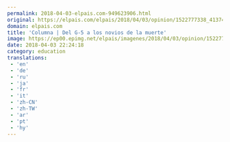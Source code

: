 ```yaml
---
permalink: 2018-04-03-elpais.com-949623906.html
original: https://elpais.com/elpais/2018/04/03/opinion/1522777338_413745.html#?ref=rss&format=simple&link=link
domain: elpais.com
title: 'Columna | Del G-5 a los novios de la muerte'
image: https://ep00.epimg.net/elpais/imagenes/2018/04/03/opinion/1522777338_413745_1522777575_rrss_normal.jpg
date: 2018-04-03 22:24:18
category: education
translations: 
 - 'en'
 - 'de'
 - 'ru'
 - 'ja'
 - 'fr'
 - 'it'
 - 'zh-CN'
 - 'zh-TW'
 - 'ar'
 - 'pt'
 - 'hy'
---
```


